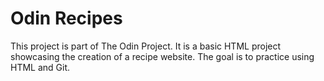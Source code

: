 # Odin Recipes

This project is part of The Odin Project. It is a basic HTML project showcasing the creation 
of a recipe website. The goal is to practice using HTML and Git.
 
